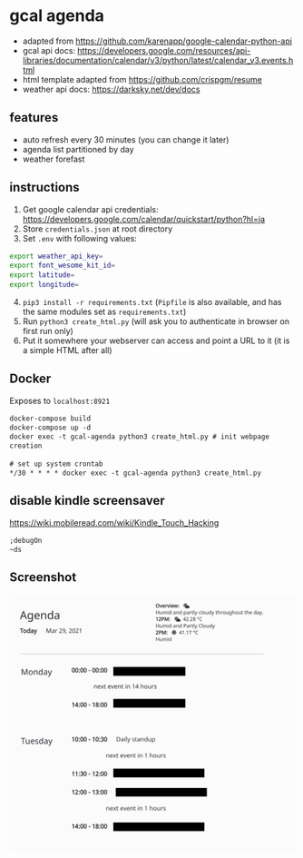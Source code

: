 # gcal agenda

- adapted from https://github.com/karenapp/google-calendar-python-api
- gcal api docs: https://developers.google.com/resources/api-libraries/documentation/calendar/v3/python/latest/calendar_v3.events.html
- html template adapted from https://github.com/crispgm/resume
- weather api docs: https://darksky.net/dev/docs

## features
- auto refresh every 30 minutes (you can change it later)
- agenda list partitioned by day
- weather forefast

## instructions
1. Get google calendar api credentials: https://developers.google.com/calendar/quickstart/python?hl=ja
2. Store `credentials.json` at root directory
3. Set `.env` with following values:

```bash
export weather_api_key=
export font_wesome_kit_id=
export latitude=
export longitude=
```
4. `pip3 install -r requirements.txt` (`Pipfile` is also available, and has the same modules set as `requirements.txt`)
5. Run `python3 create_html.py` (will ask you to authenticate in browser on first run only)
6. Put it somewhere your webserver can access and point a URL to it (it is a simple HTML after all)

## Docker
Exposes to `localhost:8921`

```
docker-compose build
docker-compose up -d
docker exec -t gcal-agenda python3 create_html.py # init webpage creation

# set up system crontab
*/30 * * * * docker exec -t gcal-agenda python3 create_html.py
```

## disable kindle screensaver
https://wiki.mobileread.com/wiki/Kindle_Touch_Hacking

```
;debugOn
~ds
```

## Screenshot
![picture 1](images/e549d67ae291e1c886f319eaa39e08c86166e838c26349cc19c09951e358681c.png)
